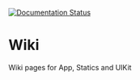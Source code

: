 [![Documentation Status](https://readthedocs.org/projects/perfocal/badge/?version=latest)](https://perfocal.readthedocs.io/en/latest/?badge=latest)
# Wiki
Wiki pages for App, Statics and UIKit
